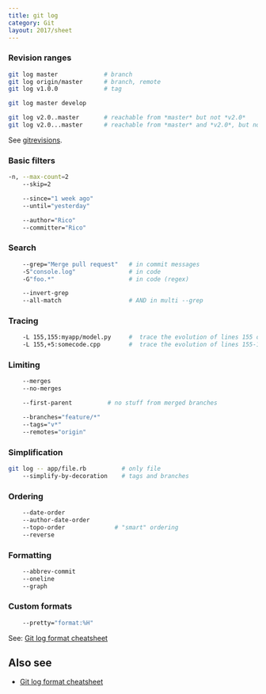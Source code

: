 ```yaml
---
title: git log
category: Git
layout: 2017/sheet
---
```


### Revision ranges

```bash
git log master             # branch
git log origin/master      # branch, remote
git log v1.0.0             # tag

git log master develop

git log v2.0..master       # reachable from *master* but not *v2.0*
git log v2.0...master      # reachable from *master* and *v2.0*, but not both
```

See [gitrevisions](./git-revisions).

### Basic filters

```bash
-n, --max-count=2
    --skip=2
```

```bash
    --since="1 week ago"
    --until="yesterday"
```

```bash
    --author="Rico"
    --committer="Rico"
```

### Search

```bash
    --grep="Merge pull request"   # in commit messages
    -S"console.log"               # in code
    -G"foo.*"                     # in code (regex)
```

```bash
    --invert-grep
    --all-match                   # AND in multi --grep
```

### Tracing
```bash
    -L 155,155:myapp/model.py     #  trace the evolution of lines 155 of file myapp/model.py
    -L 155,+5:somecode.cpp        #  trace the evolution of lines 155-160 of file somecode.cpp
```

### Limiting

```bash
    --merges
    --no-merges
```

```bash
    --first-parent          # no stuff from merged branches
```

```bash
    --branches="feature/*"
    --tags="v*"
    --remotes="origin"
```

### Simplification

```bash
git log -- app/file.rb          # only file
    --simplify-by-decoration    # tags and branches
```

### Ordering

```bash
    --date-order
    --author-date-order
    --topo-order              # "smart" ordering
    --reverse
```

### Formatting

```bash
    --abbrev-commit
    --oneline
    --graph
```

### Custom formats

```bash
    --pretty="format:%H"
```

See: [Git log format cheatsheet](./git-log-format)

## Also see

- [Git log format cheatsheet](./git-log-format)
